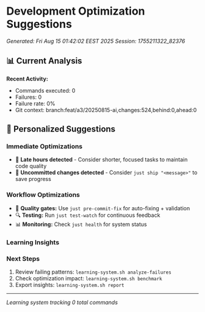 # Development Optimization Suggestions
*Generated: Fri Aug 15 01:42:02 EEST 2025*
*Session: 1755211322_82376*

## 📊 Current Analysis

**Recent Activity:**
- Commands executed:        0
- Failures:        0
- Failure rate: 0%
- Git context: branch:feat/a3/20250815-ai,changes:524,behind:0,ahead:0

## 🎯 Personalized Suggestions

### Immediate Optimizations
- 🌙 **Late hours detected** - Consider shorter, focused tasks to maintain code quality
- 💾 **Uncommitted changes detected** - Consider `just ship "<message>"` to save progress

### Workflow Optimizations
- 🧪 **Quality gates:** Use `just pre-commit-fix` for auto-fixing + validation
- 🔍 **Testing:** Run `just test-watch` for continuous feedback
- 📊 **Monitoring:** Check `just health` for system status

### Learning Insights



### Next Steps
1. Review failing patterns: `learning-system.sh analyze-failures`
2. Check optimization impact: `learning-system.sh benchmark`
3. Export insights: `learning-system.sh report`

---
*Learning system tracking        0 total commands*
